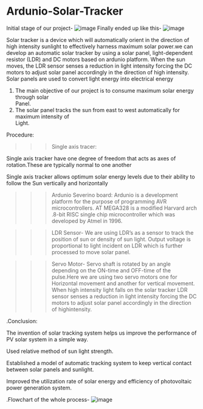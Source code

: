 # Ardunio-Solar-Tracker
Initial stage of our project- ![image](https://user-images.githubusercontent.com/83528610/116805542-d5525280-ab44-11eb-9c3a-75bee6948ca4.png)
Finally ended up like this- ![image](https://user-images.githubusercontent.com/83528610/116805595-28c4a080-ab45-11eb-8d6f-1b39201608cc.png)

Solar tracker  is a device which will automatically orient in the direction of high intensity sunlight to effectively harness maximum solar power.we can develop an automatic solar tracker by using a solar panel, light-dependent resistor (LDR) and DC motors based on ardunio platform.
When the sun moves, the LDR sensor senses a reduction in light intensity forcing the DC motors to adjust solar panel accordingly in the direction of high intensity.
Solar panels are used to convert light energy into electrical energy

1.	The main objective of our project is to consume maximum solar energy  through solar  
           Panel.   
2.	The solar panel tracks the sun from east to west automatically for maximum intensity of              
            Light.

Procedure:

>>>Single axis tracer:

Single axis tracker have one degree of freedom that acts as axes of rotation.These are typically normal to one another

Single axis tracker allows optimum  solar energy levels due to their ability to follow the 
Sun vertically and horizontally

 >>>Ardunio Severino board: Ardunio  is a development platform for the purpose of programming AVR microcontrollers. 
     AT MEGA328 is a modified Harvard arch .8-bit RISC single chip microcontroller which was developed by Atmel in 1996.

>>> LDR Sensor-
We  are using   LDR’s as a sensor to track the position of sun or density of sun light. Output      voltage is proportional to light incident on LDR which is further processed to move solar panel.

>>> Servo Motor-
Servo shaft is rotated by an angle depending on the ON-time and OFF-time of the pulse.Here we are using two servo motors one for Horizontal movement and another for vertical     movement.
When high intensity light falls on the solar tracker LDR sensor senses a reduction in light intensity forcing the DC motors to adjust solar panel accordingly in the direction of highintensity.



.Conclusion: 

The invention of solar tracking system helps us improve the performance of PV solar 
system in a simple way. 

Used  relative method of sun light strength.

Established a model of automatic tracking system to keep vertical contact between 
solar panels and sunlight.


Improved the utilization rate of solar energy and efficiency of photovoltaic power generation system.


.Flowchart of the whole process- ![image](https://user-images.githubusercontent.com/83528610/116805747-20b93080-ab46-11eb-8f28-d0991bc4c56a.png)
